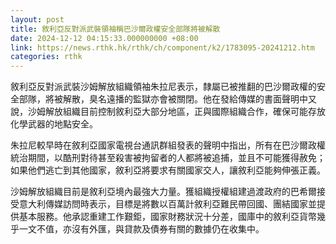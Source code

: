 ```yaml
---
layout: post
title: 敘利亞反對派武裝領袖稱巴沙爾政權安全部隊將被解散
date: 2024-12-12 04:15:33.000000000 +08:00
link: https://news.rthk.hk/rthk/ch/component/k2/1783095-20241212.htm
categories: rthk
---
```


敘利亞反對派武裝沙姆解放組織領袖朱拉尼表示，隸屬已被推翻的巴沙爾政權的安全部隊，將被解散，臭名遠播的監獄亦會被關閉。他在發給傳媒的書面聲明中又說，沙姆解放組織目前控制敘利亞大部分地區，正與國際組織合作，確保可能存放化學武器的地點安全。

朱拉尼較早時在敘利亞國家電視台通訊群組發表的聲明中指出，所有在巴沙爾政權統治期間，以酷刑對待甚至殺害被拘留者的人都將被追捕，並且不可能獲得赦免；如果他們逃亡到其他國家，敘利亞將要求有關國家交人，讓敘利亞能夠伸張正義。

沙姆解放組織目前是敘利亞境內最強大力量。獲組織授權組建過渡政府的巴希爾接受意大利傳媒訪問時表示，目標是將數以百萬計敘利亞難民帶回國、團結國家並提供基本服務。他承認重建工作艱鉅，國家財務狀況十分差，國庫中的敘利亞貨幣幾乎一文不值，亦沒有外匯，與貸款及債券有關的數據仍在收集中。
